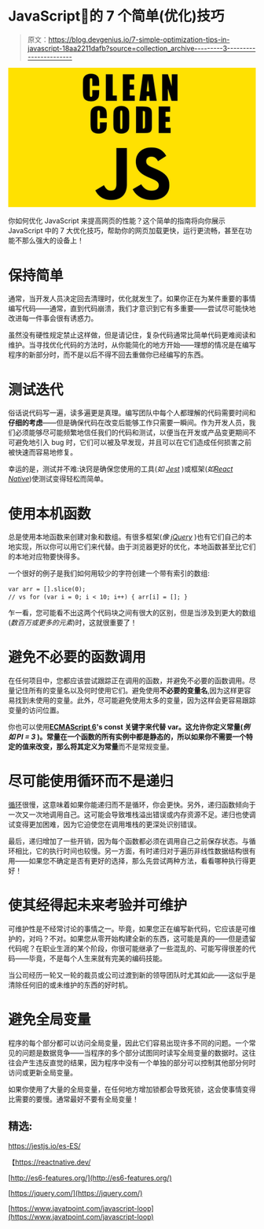 # JavaScript🧼的 7 个简单(优化)技巧

> 原文：<https://blog.devgenius.io/7-simple-optimization-tips-in-javascript-18aa2211dafb?source=collection_archive---------3----------------------->

![](img/e5d2004500b961281f14a99caa4fbe86.png)

你如何优化 JavaScript 来提高网页的性能？这个简单的指南将向你展示 JavaScript 中的 7 大优化技巧，帮助你的网页加载更快，运行更流畅，甚至在功能不那么强大的设备上！

# 保持简单

通常，当开发人员决定回去清理时，优化就发生了。如果你正在为某件重要的事情编写代码——通常，直到代码崩溃，我们才意识到它有多重要——尝试尽可能快地改进每一件事会很有诱惑力。

虽然没有硬性规定禁止这样做，但是请记住，复杂代码通常比简单代码更难阅读和维护。当寻找优化代码的方法时，从你能简化的地方开始——理想的情况是在编写程序的新部分时，而不是以后不得不回去重做你已经编写的东西。

# 测试迭代

俗话说代码写一遍，读多遍更是真理。编写团队中每个人都理解的代码需要时间和**仔细的考虑**——但是确保代码在改变后能够工作只需要一瞬间。作为开发人员，我们必须能够尽可能频繁地信任我们的代码和测试，以便当在开发或产品变更期间不可避免地引入 bug 时，它们可以被及早发现，并且可以在它们造成任何损害之前被快速而容易地修复。

幸运的是，测试并不难:诀窍是确保您使用的工具(*如* [*Jest*](https://jestjs.io/es-ES/) )或框架(*如*[*React Native*](https://reactnative.dev/))使测试变得轻松而简单。

# 使用本机函数

总是使用本地函数来创建对象和数组。有很多框架(*像* [*jQuery*](https://jquery.com/) )也有它们自己的本地实现，所以你可以用它们来代替。由于浏览器更好的优化，本地函数甚至比它们的本地对应物要快得多。

一个很好的例子是我们如何用较少的字符创建一个带有索引的数组:

```
var arr = [].slice(0); 
// vs for (var i = 0; i < 10; i++) { arr[i] = []; }
```

乍一看，您可能看不出这两个代码块之间有很大的区别，但是当涉及到更大的数组(*数百万或更多的元素*)时，这就很重要了！

# 避免不必要的函数调用

在任何项目中，您都应该尝试跟踪正在调用的函数，并避免不必要的函数调用。尽量记住所有的变量名以及何时使用它们。避免使用**不必要的变量名**,因为这样更容易找到未使用的变量。此外，尽可能避免使用太多的变量，因为这样会更容易跟踪变量的访问位置。

你也可以使用[**ECMAScript 6**](http://es6-features.org/)**'**s const 关键字来代替 var。这允许你定义常量(*例如 PI = 3* )。常量在一个函数的所有实例中都是静态的，所以如果你不需要一个特定的值来改变，那么**将其定义为常量**而不是常规变量。

# 尽可能使用循环而不是递归

[循环](https://www.javatpoint.com/javascript-loop)很慢，这意味着如果你能递归而不是循环，你会更快。另外，递归函数倾向于一次又一次地调用自己。这可能会导致堆栈溢出错误或内存资源不足。递归也使调试变得更加困难，因为它迫使您在调用堆栈的更深处识别错误。

最后，递归增加了一些开销，因为每个函数都必须在调用自己之前保存状态。与循环相比，它的执行时间也较慢。另一方面，有时递归对于遍历非线性数据结构很有用——如果您不确定是否有更好的选择，那么先尝试两种方法，看看哪种执行得更好！

# 使其经得起未来考验并可维护

可维护性是不经常讨论的事情之一。毕竟，如果您正在编写新代码，它应该是可维护的，对吗？不对。如果您从零开始构建全新的东西，这可能是真的——但是遗留代码呢？在职业生涯的某个阶段，你很可能继承了一些混乱的、可能写得很差的代码——毕竟，不是每个人生来就有完美的编码技能。

当公司经历一轮又一轮的裁员或公司过渡到新的领导团队时尤其如此——这似乎是清除任何旧的或未维护的东西的好时机。

# 避免全局变量

程序的每个部分都可以访问全局变量，因此它们容易出现许多不同的问题。一个常见的问题是数据竞争——当程序的多个部分试图同时读写全局变量的数据时。这往往会产生违反直觉的结果，因为程序中没有一个单独的部分可以控制其他部分何时访问或更新全局变量。

如果你使用了大量的全局变量，在任何地方增加锁都会导致死锁，这会使事情变得比需要的要慢。通常最好不要有全局变量！

## **精选:**

https://jestjs.io/es-ES/

【https://reactnative.dev/ 

[http://es6-features.org/](http://es6-features.org/)

[https://jquery.com/](https://jquery.com/)

[https://www.javatpoint.com/javascript-loop](https://www.javatpoint.com/javascript-loop)
